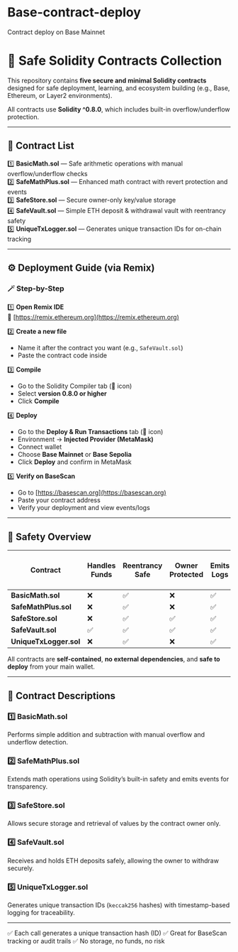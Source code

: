 # Base-contract-deploy
Contract deploy on Base Mainnet

# 🧠 Safe Solidity Contracts Collection

This repository contains **five secure and minimal Solidity contracts** designed for safe deployment, learning, and ecosystem building (e.g., Base, Ethereum, or Layer2 environments).

All contracts use **Solidity ^0.8.0**, which includes built-in overflow/underflow protection.

---

## 🔢 Contract List

1️⃣ **BasicMath.sol** — Safe arithmetic operations with manual overflow/underflow checks  
2️⃣ **SafeMathPlus.sol** — Enhanced math contract with revert protection and events  
3️⃣ **SafeStore.sol** — Secure owner-only key/value storage  
4️⃣ **SafeVault.sol** — Simple ETH deposit & withdrawal vault with reentrancy safety  
5️⃣ **UniqueTxLogger.sol** — Generates unique transaction IDs for on-chain tracking  

---

## ⚙️ Deployment Guide (via Remix)

### 🪄 Step-by-Step

1️⃣ **Open Remix IDE**  
🔗 [https://remix.ethereum.org](https://remix.ethereum.org)

2️⃣ **Create a new file**  
- Name it after the contract you want (e.g., `SafeVault.sol`)  
- Paste the contract code inside  

3️⃣ **Compile**  
- Go to the Solidity Compiler tab (📘 icon)  
- Select **version 0.8.0 or higher**  
- Click **Compile**

4️⃣ **Deploy**  
- Go to the **Deploy & Run Transactions** tab (🚀 icon)  
- Environment → **Injected Provider (MetaMask)**  
- Connect wallet  
- Choose **Base Mainnet** or **Base Sepolia**  
- Click **Deploy** and confirm in MetaMask  

5️⃣ **Verify on BaseScan**  
- Go to [https://basescan.org](https://basescan.org)  
- Paste your contract address  
- Verify your deployment and view events/logs  

---

## 🔐 Safety Overview

| Contract | Handles Funds | Reentrancy Safe | Owner Protected | Emits Logs | Suitable for Main Wallet |
|-----------|----------------|------------------|------------------|-------------|---------------------------|
| **BasicMath.sol** | ❌ | ✅ | ❌ | ✅ | ✅ |
| **SafeMathPlus.sol** | ❌ | ✅ | ❌ | ✅ | ✅ |
| **SafeStore.sol** | ❌ | ✅ | ✅ | ✅ | ✅ |
| **SafeVault.sol** | ✅ | ✅ | ✅ | ✅ | ✅ |
| **UniqueTxLogger.sol** | ❌ | ✅ | ❌ | ✅ | ✅ |

All contracts are **self-contained**, **no external dependencies**, and **safe to deploy** from your main wallet.

---

## 🧮 Contract Descriptions

### 1️⃣ BasicMath.sol
Performs simple addition and subtraction with manual overflow and underflow detection.

### 2️⃣ SafeMathPlus.sol
Extends math operations using Solidity’s built-in safety and emits events for transparency.

### 3️⃣ SafeStore.sol
Allows secure storage and retrieval of values by the contract owner only.

### 4️⃣ SafeVault.sol
Receives and holds ETH deposits safely, allowing the owner to withdraw securely.

### 5️⃣ UniqueTxLogger.sol
Generates unique transaction IDs (`keccak256` hashes) with timestamp-based logging for traceability.

---


✅ Each call generates a unique transaction hash (ID)
✅ Great for BaseScan tracking or audit trails
✅ No storage, no funds, no risk
